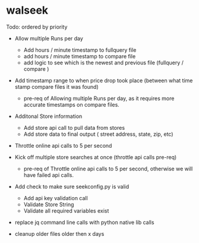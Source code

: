 # walseek

Todo: ordered by priority

- Allow multiple Runs per day
  - Add hours / minute timestamp to fullquery file
  - add hours / minute timestamp to compare file
  - add logic to see which is the newest and previous file (fullquery / compare )
  
- Add timestamp range to when price drop took place (between what time stamp compare files it was found)
  - pre-req of Allowing multiple Runs per day, as it requires more accurate timestamps on compare files.
  
- Additonal Store information
  - Add store api call to pull data from stores
  - Add store data to final output ( street address, state, zip, etc)

- Throttle online api calls to 5 per second

- Kick off multiple store searches at once (throttle api calls pre-req)
  - pre-req of Throttle online api calls to 5 per second, otherwise we will have failed api calls.

- Add check to make sure seekconfig.py is valid
  - Add api key validation call
  - Validate Store String
  - Validate all required variables exist

- replace jq command line calls with python native lib calls

- cleanup older files older then x days
